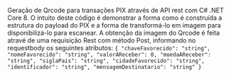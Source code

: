 Geração de Qrcode para transações PIX através de API rest com C# .NET Core 8.
O intuito deste código é demonstrar a forma como é construída a estrutura do payload do PIX e a forma de transformá-lo em imagem para disponibilizá-lo para escanear.
A obtenção da imagem do Qrcode é feita atravé de uma requisição Rest com método Post, informando no requestbody os seguintes atributos:
`{
  "chaveFavorecido": "string",
  "nomeFavorecido": "string",
  "valorAReceber": 0,
  "moedaAReceber": "string",
  "siglaPais": "string",
  "cidadeFavorecido": "string",
  "identificador": "string",
  "mensagemDestinatario": "string"
}`
